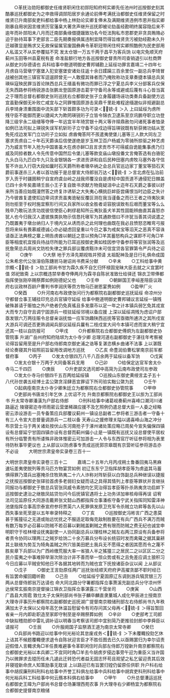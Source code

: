 <!-- { "loadSidebar": true } -->
　　○革抚治勋阳都御史任维贤职闲住初郧阳知府柯实卿先任池州时巡按御史刻其酷暴巡抚都御史为之申救得调郧阳居岁余通论前俸考满抚治都御史任维贤保留之时维贤已升南部矣吏科都给事中杨上林劾论实卿复俸未及满期维贤违例市恩并指实卿刚暴自用状因言维贤历官藩臬大著贪声继升巡抚即被论劾虽经勘明终属容隐后来不逾年而补郧阳未八月而迁南部夤缘儇捷躐致功名今贬法狥私市恩郡吏非贪具贿赂必迫于胁持耳事下吏部言二臣先期奏报俱属违制宜降罚得旨维贤贪污被劾经勘未久升迁越骤显是贿求又无故保留属官废国彝典令革职冠带闲住柯实卿照酷例为民吏部用人私滥又不从实参覆姑不究  发太仓银一万五千两于昌平为客兵饷  以电灾免顺天府蓟州玉田等州县夏税有差  命准盐额行地方各巡按御史督责所司查销退引以杜商弊从御史刘存德请也  兵科给事中鲍道明御史曹邦辅勘上延绥功罪言嘉靖二十四年七月虏自马营墩宁塞堡入犯安塞堡安诸处往返十余日蹂躏三百余里仅一副总兵李琦冒战被创其他三镇官军逗遛顾曾无一人敢撄其锋者而乃掩败称功支章奏捷本镇总兵吴瑛纵寇殃民罪当首论陕西总兵王缙虽有微功而罪已浮之宁夏总兵李义分部客兵仅保无失西路参将杨锐游击张鹏龙登固原游击葛宇守备司永等或避或后蔑有斗心皆当寘之于理而总督右都御史张珩巡抚右佥都御史张子立身履疆场诬功类奏兵备副使方远宜虽勤保御无补败亡咸宜与之同罪惟固原游击吴鼎千里赴难程途缅邈似非规避副总兵李琦身溃重围面中流矢部下斩首颇多功为可录＜锍-釒＞入  上曰延绥为虏所残守臣不能御而更以捷闻大为欺罔瑛锐珩子立皆令锦衣卫逮系至京讯鹏夺职立功登降三级宇永二级缙等夺俸一年远宜半年琦赏银十两义等许赎鼎赦勿问诸死事者恤录如例已法司拟上瑛锐失误军机斩珩子立守备不设戍边得旨瑛锐既有斩获微功姑从宽免死戍边发军门立功珩子立如拟  虏酋俺答阿不孩遣夷使堡儿塞等三人款大同左卫塞求贡虏自二十年石天爵诛后信使遂绝是岁玉林卫百户杨威为零骑所掠驱之种艺虏乃为威言节年入抢为中国害虽大在虏亦鲜□且言求贡市不可得威自诡能集事虏乃归威及同掠者数人令先传意中国然后令堡儿塞等款变庙山墩投番文言俺答选有白骆驼九头白马九匹白牛九只及金银锅各一求进贡讲和自后民种田塞内虏牧马塞外各守信誓不许出入行窃大段如曩时石天爵所称者墩卒纳之会总兵官巡边家丁董宝等狃石天爵前事遂杀三人者以首功报于是总督宣大侍郎翁万达＜锍-釒＞言北虏在弘治前岁入贡于时疆圉稍宁自宣府虞台岭之战我师覆没自是虏轻中国贡道不通侵犯日棘盖已四十余年矣嘉靖壬辰小王子复自致书求献方物竟疑沮中止迩年石天爵之事彼以好来所当善应始既漫然答之终复诈诱斩之大失夷心横挑巨衅臣尝痛恨当时边臣之失计乃今彼酋复遣使扣边卑词求贡虽夷诡秘反覆叵测在我当谨备之而已王者之待夷狄来则勿拒至于权时施宜察形行间又兵家所以收全胜者讵容脱误致有后艰而董宝等么么贱卒乃敢玩法贪功戕彼信使臣心剌缪曷知所云夷狄虽犬羊其性固能辨曲直其喜怒亦犹人也今归我汉人遣彼族类执物示信恳托墩军为其通款借曰不许犹当善其词说遣之乃既置夷于墩台纳归人于境内又从诱而杀之此何理也曲既在我必且愤怒恣睢弯弓报怨将来纵有畏慕威德诚心亦必疑虑回皇重以今日之事为戒矣宝等滔天之恶真不容诛请亟正法典榜之寨上明告虏酋以朝廷之意以预角□羊其蓄怒构兵之谋即不可角□羊臣等相度机宜按兵待战尽所能为已耳巡按御史黄如桂因参守备参将等官张润等及巡抚詹荣总兵周尚文防检失律之罪兵部议覆虏黠诈未可信宜贷各官罪第令严兵待之诏可
　　○庚午
　　○大祭  地于方泽先期视牲并预请  太祖配神及是日行礼俱命成国公朱希忠代公张溶伯陈鏸驸马谢诏尚书费采分献
　　○辛未
　　○工科给事中黄宗概＜锍-釒＞劾工部尚书甘为霖久疾不自乞归怀禄固宠昧大臣去就之义宜罢时值  郊祀致斋  上以宗概违禁举奏夺俸两月为霖寻自陈状准致仕给驿还  锦衣卫带俸都指挥使张刚卒赐祭葬如例刚德妃父也
　　○壬申
　　○朝鲜国王李峘差陪臣议政府右议政林百龄户曹判书李润庆等赍方物马匹谢恩宴赉如例
　　○盈甲厂火
　　○癸酉
　　○升河南右布政使张问行为都察院右副都御史巡抚延绥  命凉州分守都督佥事王辅挂印充总兵官镇守延绥  给事中鲍道明御史曹邦辅议言延绥一镇残破殊甚请于赈恤之外户绝者仍免真徭且多发廪币以足一年之计本镇兵弱乞免其戎宣大而专力自守且调宁固游兵一枝驻延绥邻境以备应援  上深以延绥凋残为虑诏户部亟发银六万两往赈令总督亲诣抚恤一应军饷趣陕西巡抚等官亟徵所逋济之其所戍宣大游兵可调还否更熟调闻兵部议延绥兵曩有二枝戍宣大间今本镇可虑而宣大稍宁宜还其一枝以自防报可
　　○甲戌
　　○升都察院右佥都御史傅炯为左副都御史协管院事  升湖广岳州府知府陆垹为太仆寺少卿  总理河道右副都御史于湛往年考察被论得旨留用至是升户部右侍郎南京御史浦之诰等复湛恣横乡曲诸不法事  上以湛既经论奏寝其升姑照前旨留用改调地方巡抚
　　○乙亥  命豊润伯曹松掌南京前军都督府事
　　○丙子
　　○发太仓银四万八千八百余两于延绥以备军饷
　　○戊寅
　　○发太仓银十万两于大同备客兵支用
　　○己卯
　　○给保定达官军舍太仆寺马二千四匹
　　○庚辰
　　○升吏部文选司郎中高简为云南布政使司左参政
　　○发太仆寺马价银四千五百两给延绥镇
　　○巡按山东御史黄绶言孟子五十八代孙世袭五经博士孟公綮贪淫肆恶宜罪诏下所司验实黜公綮为民
　　○壬午
　　○起病痊南京太仆寺少卿朱廷立为都察院右佥都御史协管院事
　　○甲申
　　○吏部尚书唐龙引年乞休  上优诏不允  升南京都察院右都御史王以旂为工部尚书  升太常寺卿潘潢为户部右侍郎
　　○刑科给事中诸葛岘奏蓟州喜峰口潮河川诸路逼近  陵寝密迩寺师雨密云营堡稀疎应援不及乞照例仍遣总督大臣一人委之经略密云添设游击一员专备策应兵部覆议蓟州一镇设总副者二参将者三游击者一守备十有三人令宣大总督量调游兵一二枝以备  天寿山之援修理关隘以遏喜峰山海之冲分布京营士马于两关诸处按伏山东河南抢子于涿州诸处策应略已周矣今宣失偏保四镇设有总督延宁甘固四镇亦设有总督而蓟州偏小止是一镇既有巡抚又设总督使平居权有所分临警责有所诿殊非政体惟密云可加游击一人令与东西官厅听征参将相为表里待防秋事毕更议也  上从部议以防虏事专责成巡抚郭宗皋既有京营听征参将游击亦不必设
　　大明世宗肃皇帝实录卷三百十一


大明世宗肃皇帝实录卷三百十二
　　嘉靖二十五年六月丙戌朔土鲁番回夷马黑麻速坛差夷使脱列等贡马匹方物宴赏如例  初辽东东宁卫指挥胡孝臣等为虏盗其马蓄惧得罪乃潜兵出塞掩杀住牧熟夷二十六人诈称对阵斩获以白饰副总兵种继误以捷报之抚按巡按御史张铎验首虏多老弱妇女疑而诘之具得其情列上孝臣等罪状并言继扶同报功与都御史于敖总兵官张凤威令素弛均乞究治得旨孝臣等扑杀熟夷贪功启衅下巡按御史逮治之继敖凤姑贷勿问今后抚镇官遇将士上功务详加审核毋得再误  诏宥法司见监原任大同游击戴昇张文懿山西都指挥佥事潘栋守备宁武关指挥同知雷泽神池堡指挥佥事高宗泰宣府参将贾英六人死罪俱发原卫充军令杀贼立功昇等各先以山西失事坐死至是以五年审录特释之
　　○丁亥
　　○巡按御史冯彬言广西之患莫甚于猺獞征之无道或贻远忧抚之不服适足取侮克敌制胜要在有兵广西兵不满万而贼有数万每岁必召募以防贼不若召募以剿贼盖剿贼之费有限而防贼之费无纪也诚宜申明职守于桂林增设抚夷副使一人协同副总兵以理桂林之贼左右两江原设有兵备参将者责令协同以理两江之贼岁给饷二十余万募兵分布设长统驭时发而禽薙之据其巢耕其土联络为势互为犄角盖贼之所穴皆美田肥土我兵无不愿得之者因其愿而令之蔑不胜矣章下兵部以为广西岭缴荒服大率一省狼人半之猺獞三之居民二之以区区二分之民介蛮夷之中事难猝举渐次除治计非不善而举一惊众势或有之且免差应调土狼积习今日应募以平贼安知他日不各据其地转而为贼也宜下抚按诸臣杂议以闻  上从部议
　　○戊子
　　○御史王言劾原任两广巡抚张经顺天府府尹高擢贪鄙不职时经已有旨罢命擢回籍听勘
　　○己丑
　　○给延绥宁夏固原辽东调到游兵犒赏银三万两从总督侍郎翁万达请也  命大同北路分守署都指挥佥事萧溪充副总兵分守凉州怀达侯常玄振南京提督操江锦衣卫指挥佥事湛露三千营坐司
　　○庚寅
　　○山西广昌县大雨雹  致仕太子太保刑部尚书张子麟卒麟直隶藳城人成化甲辰进士授南京大理寺评事历升都察院右副都御史巡抚湖广提督南京粮储刑部左右侍郎尚书九年秩满加太子太保以父母年高乞休温旨慰留令有司存问其父母再＜锍-釒＞得旨暂回省亲一月内即赴职造至家即守制至是卒赐祭葬如例
　○辛卯
　　○吏部考工司郎中缺拟稽勋郎中雷礼调补诏以明春当考察该司郎中宜别简乃更推验封郎中李舜臣以请报可
　　○壬辰
　　○升服阕国子监祭酒王道为南京太常寺卿
　　○癸巳
　　○兵部尚书路迎以给事中何光裕论其怠废戎务＜锍-釒＞下未覆輙投劾乞休  上诘其不候题覆輙便求退令自陈状迎言臣才不胜任图去已久以亟赐罢归为幸尔诏责迎假借人言輙求角□羊任畏难避事令革职闲住时兵部左侍郎万镗新升南京都察院右佥都御史光裕以本兵卿二不宜同时角□羊去今胡虏岁侵边事旁午迎为重臣义当许国乃以微罪求去镗历任未几遽此迁转恐代者益无固志怀苟且观望之私乞留迎责其后效并寝镗新命庶人知策励事无耽误  上以路迎已有旨罢归镗仍留原任供职  升户科右给事中胡叔廉刑科刑科右给事中齐誉工科俱左给事中兵科给事中胡宾吏科刑科给事中何光裕兵科工科给事中何云鴈本科俱右给事中
　　○甲午
　　○升总督漕运巡抚右都御史王暐为户部尚书总督仓场兼理西苑农事  升大理寺右少卿杨宜为都察院右佥都御史提督南京粮储
